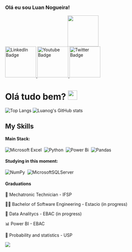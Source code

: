 ### Olá eu sou Luan Nogueira!

<div id="header" align="center">
  <img src="https://media.giphy.com/media/M9gbBd9nbDrOTu1Mqx/giphy.gif" width="100"/>
</div>

<div id="badges">
  <a href="https://www.linkedin.com/in/luan-nogueira-data/">
    <img src="https://img.shields.io/badge/LinkedIn-blue?style=for-the-badge&logo=linkedin&logoColor=white" alt="LinkedIn Badge" width="100"/>
  </a>
  <a href="your-youtube-URL">
    <img src="https://img.shields.io/badge/YouTube-red?style=for-the-badge&logo=youtube&logoColor=white" alt="Youtube Badge" width="100"/>
  </a>
  <a href="your-twitter-URL">
    <img src="https://img.shields.io/badge/Twitter-blue?style=for-the-badge&logo=twitter&logoColor=white" alt="Twitter Badge" width="100"/>
  </a>
</div>

<h1>
  Olá tudo bem?
  <img src="https://media.giphy.com/media/hvRJCLFzcasrR4ia7z/giphy.gif" width="30px"/>
</h1>

![Top Langs](https://github-readme-stats.vercel.app/api/top-langs/?username=Luanog&layout=compact&theme=transparent)
![Luanog's GitHub stats](https://github-readme-stats.vercel.app/api?username=Luanog&show_icons=true&theme=transparent)



## My Skills

#### Main Stack:

![Microsoft Excel](https://img.shields.io/badge/Microsoft_Excel-217346?style=for-the-badge&logo=microsoft-excel&logoColor=white)&nbsp;
![Python](https://img.shields.io/badge/Python-14354C?style=for-the-badge&logo=python&logoColor=white)&nbsp;
![Power Bi](https://img.shields.io/badge/power_bi-F2C811?style=for-the-badge&logo=powerbi&logoColor=black)&nbsp;
![Pandas](https://img.shields.io/badge/pandas-%23150458.svg?style=for-the-badge&logo=pandas&logoColor=white)&nbsp;

#### Studying in this moment:


![NumPy](https://img.shields.io/badge/numpy-%23013243.svg?style=for-the-badge&logo=numpy&logoColor=white)&nbsp;
![MicrosoftSQLServer](https://img.shields.io/badge/Microsoft%20SQL%20Server-CC2927?style=for-the-badge&logo=microsoft%20sql%20server&logoColor=white)&nbsp;


#### Graduations

🤖 Mechatronic Technician - IFSP

🧑‍💻 Bachelor of Software Engineering - Estacio (in progress)

🎲 Data Analitycs - EBAC (in progress)

📊 Power BI - EBAC

🔢 Probability and statistics - USP

<code><a href="https://www.linkedin.com/in/luan-nogueira-b6048a22b/" target="_blank"><img src="https://img.shields.io/badge/-LinkedIn-%230077B5?style=for-the-badge&logo=linkedin&logoColor=white" target="_blank"></a>  </code>



